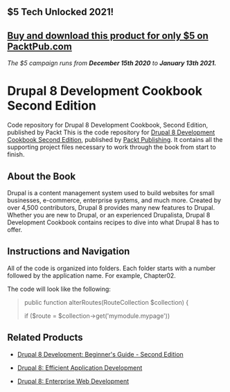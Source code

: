 ## $5 Tech Unlocked 2021!
[Buy and download this product for only $5 on PacktPub.com](https://www.packtpub.com/)
-----
*The $5 campaign         runs from __December 15th 2020__ to __January 13th 2021.__*

# Drupal 8 Development Cookbook Second Edition
Code repository for Drupal 8 Development Cookbook, Second Edition, published by Packt
This is the code repository for [Drupal 8 Development Cookbook Second Edition](https://www.packtpub.com/web-development/drupal-8-development-cookbook-second-edition?utm_source=github&utm_medium=repository&utm_campaign=9781788290401), published by [Packt Publishing](https://www.packtpub.com/?utm_source=github). It contains all the supporting project files necessary to work through the book from start to finish.
## About the Book
Drupal is a content management system used to build websites for small businesses, e-commerce, enterprise systems, and much more. Created by over 4,500 contributors, Drupal 8 provides many new features to Drupal. Whether you are new to Drupal, or an experienced Drupalista, Drupal 8 Development Cookbook contains recipes to dive into what Drupal 8 has to offer.

## Instructions and Navigation
All of the code is organized into folders. Each folder starts with a number followed by the application name. For example, Chapter02.

The code will look like the following:

>  public function alterRoutes(RouteCollection $collection) { 
>  
>    if ($route = $collection->get('mymodule.mypage')) 


## Related Products
* [Drupal 8 Development: Beginner's Guide - Second Edition](https://www.packtpub.com/web-development/drupal-8-development-beginners-guide-second-edition?utm_source=github&utm_medium=repository&utm_campaign=9781785284885)

* [Drupal 8: Efficient Application Development](https://www.packtpub.com/application-development/drupal-8-efficient-application-development?utm_source=github&utm_medium=repository)

* [Drupal 8: Enterprise Web Development](https://www.packtpub.com/web-development/drupal-8-enterprise-web-development?utm_source=github&utm_medium=repository&utm_campaign=9781787283190)

